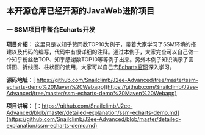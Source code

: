 
## 本开源仓库已经开源的JavaWeb进阶项目
### 一 SSM项目中整合Echarts开发

**项目介绍：** 这里只是以知乎赞同数TOP10为例子，带着大家学习了SSM环境的搭建以及代码的编写，代码中有很详细的注释。通过本例子，大家完全可以自己做一个知乎粉丝数TOP、知乎感谢数TOP10等等例子出来。另外本例子知识演示了圆饼图、折线图、柱状图的使用，大家可以自己去[Echarts官网](https://link.juejin.im/?target=http%3A%2F%2Fecharts.baidu.com%2Findex.html)深入学习。

**源码地址：**[ https://github.com/Snailclimb/J2ee-Advanced/tree/master/ssm-echarts-demo%20Maven%20Webapp](https://github.com/Snailclimb/J2ee-Advanced/tree/master/ssm-echarts-demo%20Maven%20Webapp)

**项目讲解：** [：https://github.com/Snailclimb/J2ee-Advanced/blob/master/detailed-explanation/ssm-echarts-demo.md](https://github.com/Snailclimb/J2ee-Advanced/blob/master/detailed-explanation/ssm-echarts-demo.md)
